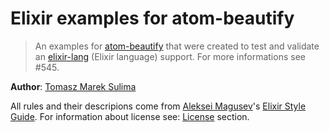 # Elixir examples for atom-beautify

> An examples for [atom-beautify](https://github.com/Glavin001/atom-beautify) that were created to test and validate an [elixir-lang](http://elixir-lang.org/) (Elixir language) support.
> For more informations see #545.

**Author**: [Tomasz Marek Sulima](https://github.com/Eiji7)

All rules and their descripions come from [Aleksei Magusev](https://github.com/lexmag)'s [Elixir Style Guide](https://github.com/lexmag/elixir-style-guide).
For information about license see: [License](https://github.com/lexmag/elixir-style-guide#license) section.
